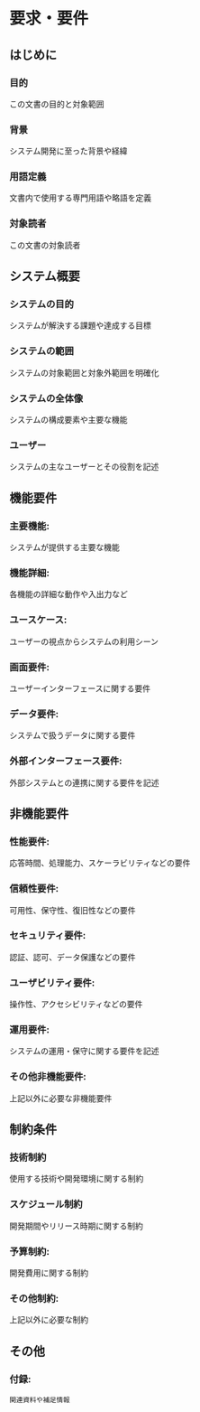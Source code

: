 # 要求・要件

## はじめに
### 目的
この文書の目的と対象範囲

### 背景
システム開発に至った背景や経緯

### 用語定義
文書内で使用する専門用語や略語を定義

### 対象読者
この文書の対象読者

## システム概要
### システムの目的
システムが解決する課題や達成する目標

### システムの範囲
システムの対象範囲と対象外範囲を明確化

### システムの全体像

システムの構成要素や主要な機能

### ユーザー

システムの主なユーザーとその役割を記述

## 機能要件
### 主要機能:
システムが提供する主要な機能

### 機能詳細:
各機能の詳細な動作や入出力など

### ユースケース:
ユーザーの視点からシステムの利用シーン

### 画面要件:
ユーザーインターフェースに関する要件

### データ要件:
システムで扱うデータに関する要件

### 外部インターフェース要件:
外部システムとの連携に関する要件を記述

## 非機能要件
### 性能要件:
応答時間、処理能力、スケーラビリティなどの要件

### 信頼性要件:
可用性、保守性、復旧性などの要件

### セキュリティ要件:
認証、認可、データ保護などの要件

### ユーザビリティ要件:
操作性、アクセシビリティなどの要件

### 運用要件:
システムの運用・保守に関する要件を記述

### その他非機能要件:
上記以外に必要な非機能要件

## 制約条件
### 技術制約
使用する技術や開発環境に関する制約

### スケジュール制約
開発期間やリリース時期に関する制約

### 予算制約:
開発費用に関する制約

### その他制約:
上記以外に必要な制約

## その他
### 付録:
    関連資料や補足情報